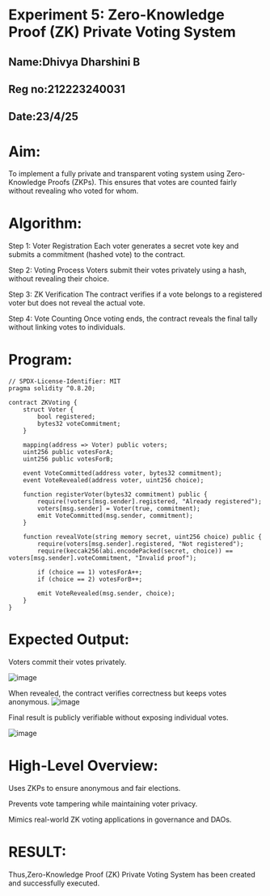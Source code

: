 # Experiment 5: Zero-Knowledge Proof (ZK) Private Voting System
## Name:Dhivya Dharshini B
## Reg no:212223240031
## Date:23/4/25
# Aim:
To implement a fully private and transparent voting system using Zero-Knowledge Proofs (ZKPs). This ensures that votes are counted fairly without revealing who voted for whom.

# Algorithm:
Step 1:
Voter Registration
Each voter generates a secret vote key and submits a commitment (hashed vote) to the contract.


Step 2: Voting Process
Voters submit their votes privately using a hash, without revealing their choice.


Step 3: ZK Verification
The contract verifies if a vote belongs to a registered voter but does not reveal the actual vote.


Step 4: Vote Counting
Once voting ends, the contract reveals the final tally without linking votes to individuals.
# Program:
```
// SPDX-License-Identifier: MIT
pragma solidity ^0.8.20;

contract ZKVoting {
    struct Voter {
        bool registered;
        bytes32 voteCommitment;
    }

    mapping(address => Voter) public voters;
    uint256 public votesForA;
    uint256 public votesForB;

    event VoteCommitted(address voter, bytes32 commitment);
    event VoteRevealed(address voter, uint256 choice);

    function registerVoter(bytes32 commitment) public {
        require(!voters[msg.sender].registered, "Already registered");
        voters[msg.sender] = Voter(true, commitment);
        emit VoteCommitted(msg.sender, commitment);
    }

    function revealVote(string memory secret, uint256 choice) public {
        require(voters[msg.sender].registered, "Not registered");
        require(keccak256(abi.encodePacked(secret, choice)) == voters[msg.sender].voteCommitment, "Invalid proof");

        if (choice == 1) votesForA++;
        if (choice == 2) votesForB++;

        emit VoteRevealed(msg.sender, choice);
    }
}

```
# Expected Output:
Voters commit their votes privately.

![image](https://github.com/user-attachments/assets/2b2fa281-d897-495c-b24a-e5aebe044246)

When revealed, the contract verifies correctness but keeps votes anonymous.
![image](https://github.com/user-attachments/assets/284f2ba8-5778-48c7-91a4-be6602b15c10)


Final result is publicly verifiable without exposing individual votes.

![image](https://github.com/user-attachments/assets/0ccb9782-4257-4e42-b34f-c16f792a72e1)


# High-Level Overview:
Uses ZKPs to ensure anonymous and fair elections.

Prevents vote tampering while maintaining voter privacy.

Mimics real-world ZK voting applications in governance and DAOs.

# RESULT: 
Thus,Zero-Knowledge Proof (ZK) Private Voting System has been created and successfully executed.
